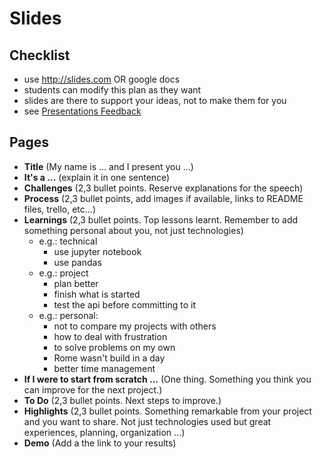 # Slides

## Checklist
- use http://slides.com OR google docs
- students can modify this plan as they want
- slides are there to support your ideas, not to make them for you
- see [Presentations Feedback](./presentations-feedback.md)

## Pages
- **Title** (My name is ... and I present you ...)
- **It's a ...** (explain it in one sentence)
- **Challenges** (2,3 bullet points. Reserve explanations for the speech)
- **Process** (2,3 bullet points, add images if available, links to README files, trello, etc...)
- **Learnings** (2,3 bullet points. Top lessons learnt. Remember to add something personal about you, not just technologies)
  - e.g.: technical
    - use jupyter notebook
    - use pandas
  - e.g.: project
    - plan better
    - finish what is started
    - test the api before committing to it
  - e.g.: personal:
    - not to compare my projects with others
    - how to deal with frustration
    - to solve problems on my own
    - Rome wasn't build in a day
    - better time management
- **If I were to start from scratch ...** (One thing. Something you think you can improve for the next project.)
- **To Do** (2,3 bullet points. Next steps to improve.)
- **Highlights** (2,3 bullet points. Something remarkable from your project and you want to share. Not just technologies used but great experiences, planning, organization ...)
- **Demo** (Add a the link to your results)
